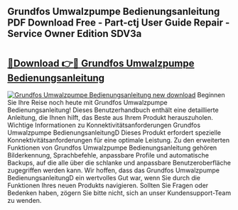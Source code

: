 ## Grundfos Umwalzpumpe Bedienungsanleitung PDF Download Free - Part-ctj User Guide Repair - Service Owner Edition SDV3a

# <h2><a href="http://df0tsgm.blite.top/?on=Grundfos+Umwalzpumpe+Bedienungsanleitung">🔗Download 👉🔴 Grundfos Umwalzpumpe Bedienungsanleitung</a></h2>

[![Grundfos Umwalzpumpe Bedienungsanleitung new download](https://i.imgur.com/lujVjoI.png)](http://df0tsgm.blite.top/?on=Grundfos+Umwalzpumpe+Bedienungsanleitung)
Beginnen Sie Ihre Reise noch heute mit Grundfos Umwalzpumpe Bedienungsanleitung! Dieses Benutzerhandbuch enthält eine detaillierte Anleitung, die Ihnen hilft, das Beste aus Ihrem Produkt herauszuholen. Wichtige Informationen zu Konnektivitätsanforderungen Grundfos Umwalzpumpe BedienungsanleitungD Dieses Produkt erfordert spezielle Konnektivitätsanforderungen für eine optimale Leistung. Zu den erweiterten Funktionen von Grundfos Umwalzpumpe Bedienungsanleitung gehören Bilderkennung, Sprachbefehle, anpassbare Profile und automatische Backups, auf die alle über die schlanke und anpassbare Benutzeroberfläche zugegriffen werden kann. Wir hoffen, dass das Grundfos Umwalzpumpe BedienungsanleitungD ein wertvolles Gut war, wenn Sie durch die Funktionen Ihres neuen Produkts navigieren. Sollten Sie Fragen oder Bedenken haben, zögern Sie bitte nicht, sich an unser Kundensupport-Team zu wenden.
